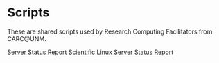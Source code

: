 # Scripts

These are shared scripts used by Research Computing Facilitators from CARC@UNM.

[Server Status Report](https://github.com/nap23carc/scripts/blob/main/serverstats.sh)
[Scientific Linux Server Status Report](https://github.com/nap23carc/scripts/blob/main/SLserverstats.sh)
